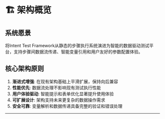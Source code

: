 # 🏗️ 架构概览

## 系统愿景
将Intent Test Framework从静态的步骤执行系统演进为智能的数据驱动测试平台，支持步骤间数据流传递、智能变量引用和用户友好的参数配置体验。

## 核心架构原则
1. **渐进式增强**: 在现有架构基础上平滑扩展，保持向后兼容
2. **性能优先**: 数据流处理不影响现有测试执行性能
3. **用户体验驱动**: 智能提示和表单优化显著提升使用体验
4. **可扩展设计**: 架构支持未来更复杂的数据操作需求
5. **安全可靠**: 变量解析和数据传递具备完整的验证和错误处理

---
